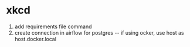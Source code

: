 # xkcd

1. add requirements file command
2. create connection in airflow for postgres
-- if using ocker, use host as host.docker.local